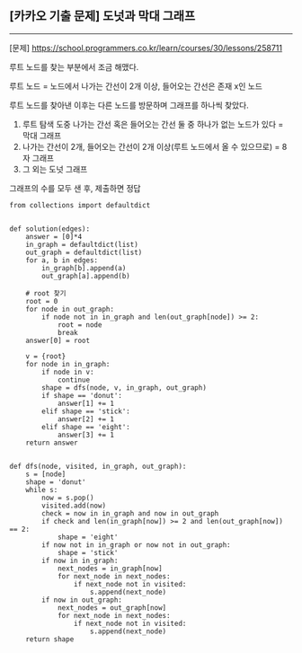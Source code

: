 ## [카카오 기출 문제] 도넛과 막대 그래프

---

[문제] https://school.programmers.co.kr/learn/courses/30/lessons/258711

루트 노드를 찾는 부분에서 조금 해맸다.  

루트 노드 = 노드에서 나가는 간선이 2개 이상, 들어오는 간선은 존재 x인 노드  

루트 노드를 찾아낸 이후는 다른 노드를 방문하며 그래프를 하나씩 찾았다.
1. 루트 탐색 도중 나가는 간선 혹은 들어오는 간선 둘 중 하나가 없는 노드가 있다 = 막대 그래프
2. 나가는 간선이 2개, 들어오는 간선이 2개 이상(루트 노드에서 올 수 있으므로) = 8자 그래프
3. 그 외는 도넛 그래프

그래프의 수를 모두 샌 후, 제출하면 정답

~~~
from collections import defaultdict


def solution(edges):
    answer = [0]*4
    in_graph = defaultdict(list)
    out_graph = defaultdict(list)
    for a, b in edges:
        in_graph[b].append(a)
        out_graph[a].append(b)

    # root 찾기
    root = 0
    for node in out_graph:
        if node not in in_graph and len(out_graph[node]) >= 2:
            root = node
            break
    answer[0] = root

    v = {root}
    for node in in_graph:
        if node in v:
            continue
        shape = dfs(node, v, in_graph, out_graph)
        if shape == 'donut':
            answer[1] += 1
        elif shape == 'stick':
            answer[2] += 1
        elif shape == 'eight':
            answer[3] += 1
    return answer


def dfs(node, visited, in_graph, out_graph):
    s = [node]
    shape = 'donut'
    while s:
        now = s.pop()
        visited.add(now)
        check = now in in_graph and now in out_graph
        if check and len(in_graph[now]) >= 2 and len(out_graph[now]) == 2:
            shape = 'eight'
        if now not in in_graph or now not in out_graph:
            shape = 'stick'
        if now in in_graph:
            next_nodes = in_graph[now]
            for next_node in next_nodes:
                if next_node not in visited:
                    s.append(next_node)
        if now in out_graph:
            next_nodes = out_graph[now]
            for next_node in next_nodes:
                if next_node not in visited:
                    s.append(next_node)
    return shape
~~~